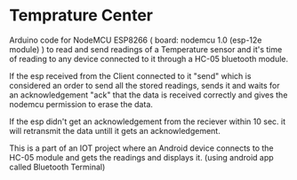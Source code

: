# Temprature Center

Arduino code for NodeMCU ESP8266 ( board: nodemcu 1.0 (esp-12e module) ) to read and send readings of a Temperature sensor and it's time of reading to any device connected to it through a HC-05 bluetooth module.

If the esp received from the Client connected to it "send" which is considered an order to send all the stored readings, sends it and waits for an acknowledgement "ack" that the data is received correctly and gives the nodemcu permission to erase the data.

If the esp didn't get an acknowledgement from the reciever within 10 sec. it will retransmit the data untill it gets an acknowledgement.

This is a part of an IOT project where an Android device connects to the HC-05 module and gets the readings and displays it. (using android app called Bluetooth Terminal)
